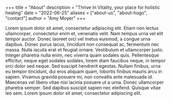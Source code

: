 +++
title = "About"
description = "Thrive In Vitality, your place for holistic healing"
date = "2022-06-25"
aliases = ["about-us", "about-hugo", "contact"]
author = "Amy Moyer"
+++

Lorem ipsum dolor sit amet, consectetur adipiscing elit. Etiam non lectus ullamcorper, consectetur enim et, venenatis velit. Nam tempus urna vel elit tempor auctor. Donec laoreet orci vel metus euismod, a congue urna dapibus. Donec purus lacus, tincidunt non consequat ac, fermentum nec massa. Nulla iaculis erat et feugiat ornare. Vestibulum et ullamcorper justo. Integer pharetra nulla enim, nec viverra quam sodales quis. Pellentesque efficitur, neque eget sodales sodales, lorem diam faucibus neque, in tempor orci dolor sed neque. Sed suscipit hendrerit egestas. Nullam finibus, urna eu tempor tincidunt, dui eros aliquam quam, lobortis finibus mauris arcu in sapien. Vivamus gravida posuere mi, non convallis ante malesuada id. Maecenas vel libero vitae nisi lacinia posuere ut a urna. Donec ullamcorper pharetra semper. Sed dapibus suscipit sapien nec eleifend. Quisque vitae leo sem. Lorem ipsum dolor sit amet, consectetur adipiscing elit.


